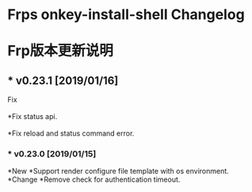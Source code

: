Frps onkey-install-shell Changelog<br>  
Frp版本更新说明
==================================
## *  v0.23.1 [2019/01/16]
 Fix<br>  
  *Fix status api.<br>  
  *Fix reload and status command error.

###  * v0.23.0 [2019/01/15]

 *New
  *Support render configure file template with os environment.
 *Change
  *Remove check for authentication timeout.
